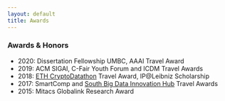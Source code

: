 ```yaml
---
layout: default
title: Awards
---
```


### Awards & Honors 
* 2020: Dissertation Fellowship UMBC, AAAI Travel Award
* 2019: ACM SIGAI, C-Fair Youth Forum and ICDM Travel Awards
* 2018: [ETH CryptoDatathon](https://www.cryptodatathon.com/) Travel Award, IP@Leibniz Scholarship
* 2017: SmartComp and [South Big Data Innovation Hub](https://www.southbigdatahub.org/content/mobile-health-workshop-sparks-ideas-future-research) Travel Awards
* 2015: Mitacs Globalink Research Award


